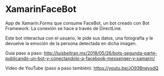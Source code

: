 # XamarinFaceBot
App de Xamarin.Forms que consume FaceBot, un bot creado con Bot Framework. La conexión se hace a través de DirectLine.

Este bot interactua con el usuario, le pide sus datos, una fotografía y le devuelve la emoción de la persona detectada en dicha imagen.

Guía paso a paso: 
http://luisbeltran.mx/2018/05/26/bots-segunda-parte-publicando-un-bot-y-conectandolo-a-facebook-messenger-y-xamarin/

Video de YouTube (paso a paso también):
https://youtu.be/JO93BneysdQ
